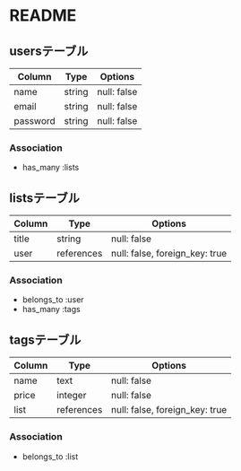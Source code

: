 # README
## usersテーブル
| Column            | Type       | Options     |
| ----------------- | ---------- | ----------- |
| name              | string     | null: false |
| email             | string     | null: false |
| password          | string     | null: false |

### Association
- has_many :lists



## listsテーブル
| Column           | Type       | Options                        |
| ---------------- | ---------- | ------------------------------ |
| title            | string     | null: false                    |
| user             | references | null: false, foreign_key: true |

### Association
- belongs_to :user
- has_many   :tags



## tagsテーブル
| Column  | Type       | Options                        |
| ------- | ---------- | ------------------------------ |
| name    | text       | null: false                    |
| price   | integer    | null: false                    |
| list    | references | null: false, foreign_key: true |

### Association
- belongs_to :list